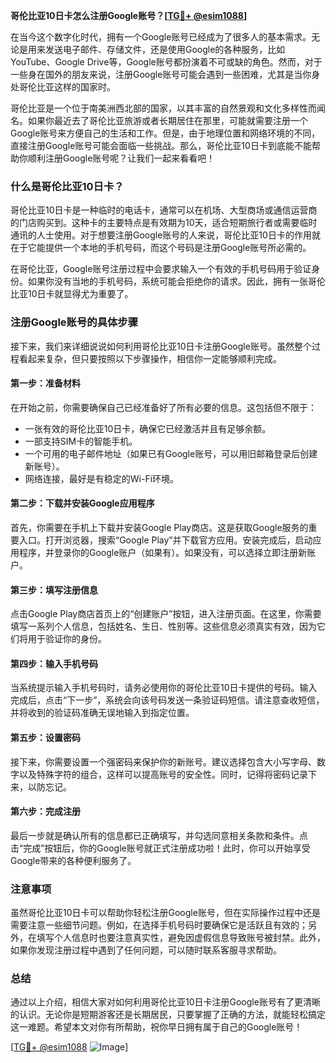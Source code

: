 **哥伦比亚10日卡怎么注册Google账号？[[TG💪+ @esim1088](https://t.me/s/esim1088)]**

在当今这个数字化时代，拥有一个Google账号已经成为了很多人的基本需求。无论是用来发送电子邮件、存储文件，还是使用Google的各种服务，比如YouTube、Google Drive等，Google账号都扮演着不可或缺的角色。然而，对于一些身在国外的朋友来说，注册Google账号可能会遇到一些困难，尤其是当你身处哥伦比亚这样的国家时。

哥伦比亚是一个位于南美洲西北部的国家，以其丰富的自然景观和文化多样性而闻名。如果你最近去了哥伦比亚旅游或者长期居住在那里，可能就需要注册一个Google账号来方便自己的生活和工作。但是，由于地理位置和网络环境的不同，直接注册Google账号可能会面临一些挑战。那么，哥伦比亚10日卡到底能不能帮助你顺利注册Google账号呢？让我们一起来看看吧！

### 什么是哥伦比亚10日卡？

哥伦比亚10日卡是一种临时的电话卡，通常可以在机场、大型商场或通信运营商的门店购买到。这种卡的主要特点是有效期为10天，适合短期旅行者或需要临时通讯的人士使用。对于想要注册Google账号的人来说，哥伦比亚10日卡的作用就在于它能提供一个本地的手机号码，而这个号码是注册Google账号所必需的。

在哥伦比亚，Google账号注册过程中会要求输入一个有效的手机号码用于验证身份。如果你没有当地的手机号码，系统可能会拒绝你的请求。因此，拥有一张哥伦比亚10日卡就显得尤为重要了。

### 注册Google账号的具体步骤

接下来，我们来详细说说如何利用哥伦比亚10日卡注册Google账号。虽然整个过程看起来复杂，但只要按照以下步骤操作，相信你一定能够顺利完成。

#### 第一步：准备材料

在开始之前，你需要确保自己已经准备好了所有必要的信息。这包括但不限于：

- 一张有效的哥伦比亚10日卡，确保它已经激活并且有足够余额。
- 一部支持SIM卡的智能手机。
- 一个可用的电子邮件地址（如果已有Google账号，可以用旧邮箱登录后创建新账号）。
- 网络连接，最好是有稳定的Wi-Fi环境。

#### 第二步：下载并安装Google应用程序

首先，你需要在手机上下载并安装Google Play商店。这是获取Google服务的重要入口。打开浏览器，搜索“Google Play”并下载官方应用。安装完成后，启动应用程序，并登录你的Google账户（如果有）。如果没有，可以选择立即注册新账户。

#### 第三步：填写注册信息

点击Google Play商店首页上的“创建账户”按钮，进入注册页面。在这里，你需要填写一系列个人信息，包括姓名、生日、性别等。这些信息必须真实有效，因为它们将用于验证你的身份。

#### 第四步：输入手机号码

当系统提示输入手机号码时，请务必使用你的哥伦比亚10日卡提供的号码。输入完成后，点击“下一步”，系统会向该号码发送一条验证码短信。请注意查收短信，并将收到的验证码准确无误地输入到指定位置。

#### 第五步：设置密码

接下来，你需要设置一个强密码来保护你的新账号。建议选择包含大小写字母、数字以及特殊字符的组合，这样可以提高账号的安全性。同时，记得将密码记录下来，以防忘记。

#### 第六步：完成注册

最后一步就是确认所有的信息都已正确填写，并勾选同意相关条款和条件。点击“完成”按钮后，你的Google账号就正式注册成功啦！此时，你可以开始享受Google带来的各种便利服务了。

### 注意事项

虽然哥伦比亚10日卡可以帮助你轻松注册Google账号，但在实际操作过程中还是需要注意一些细节问题。例如，在选择手机号码时要确保它是活跃且有效的；另外，在填写个人信息时也要注意真实性，避免因虚假信息导致账号被封禁。此外，如果你发现注册过程中遇到了任何问题，可以随时联系客服寻求帮助。

### 总结

通过以上介绍，相信大家对如何利用哥伦比亚10日卡注册Google账号有了更清晰的认识。无论你是短期游客还是长期居民，只要掌握了正确的方法，就能轻松搞定这一难题。希望本文对你有所帮助，祝你早日拥有属于自己的Google账号！

[[TG💪+ @esim1088](https://t.me/s/esim1088) ![Image](https://i.postimg.cc/4NQfJmqS/Snipaste-2025-05-13-00-14-12.png)]